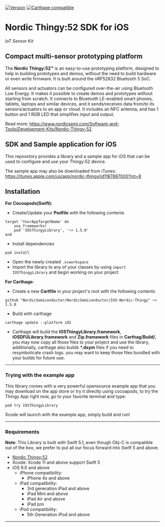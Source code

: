[![Version](http://img.shields.io/cocoapods/v/IOSThingyLibrary.svg)](http://cocoapods.org/pods/IOSThingyLibrary)
[![Carthage compatible](https://img.shields.io/badge/Carthage-compatible-4BC51D.svg?style=flat)](https://github.com/Carthage/Carthage)

# Nordic Thingy:52 SDK for iOS

*IoT Sensor Kit*

## Compact multi-sensor prototyping platform
The **Nordic Thingy:52™** is an easy-to-use prototyping platform, designed to help in building prototypes and demos, without the need to build hardware or even write firmware. It is built around the nRF52832 Bluetooth 5 SoC.

All sensors and actuators can be configured over-the-air using Bluetooth Low Energy. It makes it possible to create demos and prototypes without starting from scratch. It connects to Bluetooth LE-enabled smart phones, tablets, laptops and similar devices, and it sends/receives data from/to its sensors/actuators to an app or cloud. It includes an NFC antenna, and has 1 button and 1 RGB LED that simplifies input and output.

Read more: https://www.nordicsemi.com/Software-and-Tools/Development-Kits/Nordic-Thingy-52

## SDK and Sample application for iOS

This reposotory provides a library and a sample app for iOS that can be used to configure and use your Thingy:52 device.

The sample app may also be downloaded from iTunes: https://itunes.apple.com/us/app/nordic-thingy/id1187887000?mt=8

## Installation
**For Cocoapods(Swift):**
- Create/Update your **Podfile** with the following contents
```
target 'YourAppTargetName' do
    use_frameworks!
    pod 'IOSThingyLibrary', '~> 1.5.0'
end
```
- Install dependencies
```
pod install
```
- Open the newly created `.xcworkspace`
- Import the library to any of your classes by using `import IOSThingyLibrary` and begin working on your project

**For Carthage:**
- Create a new **Cartfile** in your project's root with the following contents
```
github "NordicSemiconductor/NordicSemiconductor/IOS-Nordic-Thingy" ~> 1.5.0
```

- Build with carthage
 
```
carthage update --platform iOS
```
- Carthage will build the **IOSThingyLibrary.framework**, **iOSDFULibrary.framework** and **Zip.framework** files in **Carthag/Build/**, you may now copy all those files to your project and use the library, additionally, carthage also builds **\*.dsym** files if you need to resymbolicate crash logs. you may want to keep those files bundled with your builds for future use.
---
### Trying with the example app
This library comes with a very powerful opensource example app that you may download on the app store or try it directly using cocoapods, to try the Thingy App right now, go to your favorite terminal and type:

    pod try IOSThingyLibrary

Xcode will launch with the example app, simply build and run!

---
### Requirements
**Note**: This Library is built with Swift 5.1, even though Obj-C is compatible out of the box, we prefer to put all our focus forward into Swift 5 and above.
- [Nordic Thingy:52](https://www.nordicsemi.com/Software-and-Tools/Development-Kits/Nordic-Thingy-52)
- Xcode: Xcode 11 and above support Swift 5
- iOS 9.0 and above
    - iPhone compatibility:
        - iPhone 4s and above
    - iPad compatibility:
        - 3rd generation iPad and above
        - iPad Mini and above
        - iPad Air and above
        - iPad pro
    - iPod compatibility:
        - 5th Generation iPod and above
---

